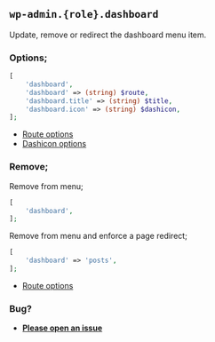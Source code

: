 ## `wp-admin.{role}.dashboard`

Update, remove or redirect the dashboard menu item.

### Options;

```php
[
    'dashboard',
    'dashboard' => (string) $route,
    'dashboard.title' => (string) $title,
    'dashboard.icon' => (string) $dashicon,
];
```

* [Route options](../route-options.md)
* [Dashicon options](https://developer.wordpress.org/resource/dashicons/#editor-customchar)

### Remove;

Remove from menu;

```php
[
    'dashboard',
];
```

Remove from menu and enforce a page redirect;

```php
[
    'dashboard' => 'posts',
];
```

* [Route options](../route-options.md)

### Bug?

* **[Please open an issue](https://github.com/soberwp/intervention/issues/new?title=[wp-admin.dashboard]&labels=bug&assignees=darrenjacoby)**
